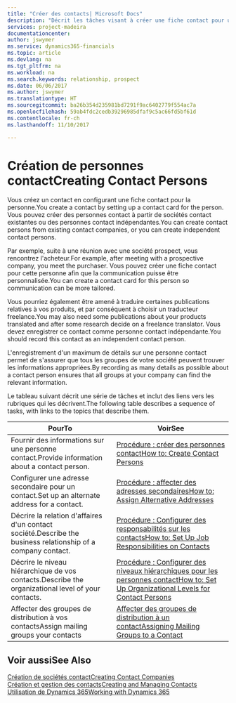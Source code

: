 ```yaml
---
title: "Créer des contacts| Microsoft Docs"
description: "Décrit les tâches visant à créer une fiche contact pour une personne, par exemple, un prospect ou un fournisseur, afin de définir les relations et personnaliser la communication."
services: project-madeira
documentationcenter: 
author: jswymer
ms.service: dynamics365-financials
ms.topic: article
ms.devlang: na
ms.tgt_pltfrm: na
ms.workload: na
ms.search.keywords: relationship, prospect
ms.date: 06/06/2017
ms.author: jswymer
ms.translationtype: HT
ms.sourcegitcommit: ba26b354d235981bd7291f9ac6402779f554ac7a
ms.openlocfilehash: 59ab4fdc2cedb39296985dfaf9c5ac66fd5bf61d
ms.contentlocale: fr-ch
ms.lasthandoff: 11/10/2017

---
```

# <a name="creating-contact-persons"></a><span data-ttu-id="d7df3-103">Création de personnes contact</span><span class="sxs-lookup"><span data-stu-id="d7df3-103">Creating Contact Persons</span></span>
<span data-ttu-id="d7df3-104">Vous créez un contact en configurant une fiche contact pour la personne.</span><span class="sxs-lookup"><span data-stu-id="d7df3-104">You create a contact by setting up a contact card for the person.</span></span> <span data-ttu-id="d7df3-105">Vous pouvez créer des personnes contact à partir de sociétés contact existantes ou des personnes contact indépendantes.</span><span class="sxs-lookup"><span data-stu-id="d7df3-105">You can create contact persons from existing contact companies, or you can create independent contact persons.</span></span>

<span data-ttu-id="d7df3-106">Par exemple, suite à une réunion avec une société prospect, vous rencontrez l'acheteur.</span><span class="sxs-lookup"><span data-stu-id="d7df3-106">For example, after meeting with a prospective company, you meet the purchaser.</span></span> <span data-ttu-id="d7df3-107">Vous pouvez créer une fiche contact pour cette personne afin que la communication puisse être personnalisée.</span><span class="sxs-lookup"><span data-stu-id="d7df3-107">You can create a contact card for this person so communication can be more tailored.</span></span>

<span data-ttu-id="d7df3-108">Vous pourriez également être amené à traduire certaines publications relatives à vos produits, et par conséquent à choisir un traducteur freelance.</span><span class="sxs-lookup"><span data-stu-id="d7df3-108">You may also need some publications about your products translated and after some research decide on a freelance translator.</span></span> <span data-ttu-id="d7df3-109">Vous devez enregistrer ce contact comme personne contact indépendante.</span><span class="sxs-lookup"><span data-stu-id="d7df3-109">You should record this contact as an independent contact person.</span></span>

<span data-ttu-id="d7df3-110">L'enregistrement d'un maximum de détails sur une personne contact permet de s'assurer que tous les groupes de votre société peuvent trouver les informations appropriées.</span><span class="sxs-lookup"><span data-stu-id="d7df3-110">By recording as many details as possible about a contact person ensures that all groups at your company can find the relevant information.</span></span>

<span data-ttu-id="d7df3-111">Le tableau suivant décrit une série de tâches et inclut des liens vers les rubriques qui les décrivent.</span><span class="sxs-lookup"><span data-stu-id="d7df3-111">The following table describes a sequence of tasks, with links to the topics that describe them.</span></span>

| <span data-ttu-id="d7df3-112">Pour</span><span class="sxs-lookup"><span data-stu-id="d7df3-112">To</span></span> | <span data-ttu-id="d7df3-113">Voir</span><span class="sxs-lookup"><span data-stu-id="d7df3-113">See</span></span> |
| --- | --- |
| <span data-ttu-id="d7df3-114">Fournir des informations sur une personne contact.</span><span class="sxs-lookup"><span data-stu-id="d7df3-114">Provide information about a contact person.</span></span> |[<span data-ttu-id="d7df3-115">Procédure : créer des personnes contact</span><span class="sxs-lookup"><span data-stu-id="d7df3-115">How to: Create Contact Persons</span></span>](marketing-how-create-contact-persons.md) |
| <span data-ttu-id="d7df3-116">Configurer une adresse secondaire pour un contact.</span><span class="sxs-lookup"><span data-stu-id="d7df3-116">Set up an alternate address for a contact.</span></span> |[<span data-ttu-id="d7df3-117">Procédure : affecter des adresses secondaires</span><span class="sxs-lookup"><span data-stu-id="d7df3-117">How to: Assign Alternative Addresses</span></span>](marketing-how-assign-alternate-address.md) |
| <span data-ttu-id="d7df3-118">Décrire la relation d'affaires d'un contact société.</span><span class="sxs-lookup"><span data-stu-id="d7df3-118">Describe the business relationship of a company contact.</span></span> |[<span data-ttu-id="d7df3-119">Procédure : Configurer des responsabilités sur les contacts</span><span class="sxs-lookup"><span data-stu-id="d7df3-119">How to: Set Up Job Responsibilities on Contacts</span></span>](marketing-job-responsibilities.md) |
| <span data-ttu-id="d7df3-120">Décrire le niveau hiérarchique de vos contacts.</span><span class="sxs-lookup"><span data-stu-id="d7df3-120">Describe the organizational level of your contacts.</span></span> |[<span data-ttu-id="d7df3-121">Procédure : Configurer des niveaux hiérarchiques pour les personnes contact</span><span class="sxs-lookup"><span data-stu-id="d7df3-121">How to: Set Up Organizational Levels for Contact Persons</span></span>](marketing-organizational-levels.md) |
| <span data-ttu-id="d7df3-122">Affecter des groupes de distribution à vos contacts</span><span class="sxs-lookup"><span data-stu-id="d7df3-122">Assign mailing groups your contacts</span></span> |[<span data-ttu-id="d7df3-123">Affecter des groupes de distribution à un contact</span><span class="sxs-lookup"><span data-stu-id="d7df3-123">Assigning Mailing Groups to a Contact</span></span>](marketing-mailing-groups.md) |

## <a name="see-also"></a><span data-ttu-id="d7df3-124">Voir aussi</span><span class="sxs-lookup"><span data-stu-id="d7df3-124">See Also</span></span>
[<span data-ttu-id="d7df3-125">Création de sociétés contact</span><span class="sxs-lookup"><span data-stu-id="d7df3-125">Creating Contact Companies</span></span>](marketing-create-contact-companies.md)  
[<span data-ttu-id="d7df3-126">Création et gestion des contacts</span><span class="sxs-lookup"><span data-stu-id="d7df3-126">Creating and Managing Contacts</span></span>]()  
[<span data-ttu-id="d7df3-127">Utilisation de Dynamics 365</span><span class="sxs-lookup"><span data-stu-id="d7df3-127">Working with Dynamics 365</span></span>](ui-work-product.md)

